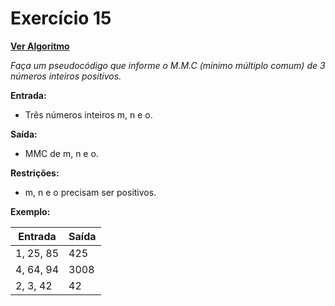 # Exercício 15

[**Ver Algoritmo**](Algoritmo15.md)

*Faça um pseudocódigo que informe o M.M.C (mínimo múltiplo comum) de 3
números inteiros positivos.*

**Entrada:**
- Três números inteiros m, n e o.

**Saída:**
- MMC de m, n e o.

**Restrições:**
- m, n e o precisam ser positivos.

**Exemplo:**

| Entrada    | Saída   |
| ---------- | ------- |
| 1, 25, 85  | 425     |
| 4, 64, 94  | 3008    |
| 2, 3, 42   | 42      |
